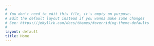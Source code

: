 ```yaml
---
#
# You don't need to edit this file, it's empty on purpose.
# Edit the default layout instead if you wanna make some changes
# See: https://jekyllrb.com/docs/themes/#overriding-theme-defaults
#
layout: default
title: Home
---
```


